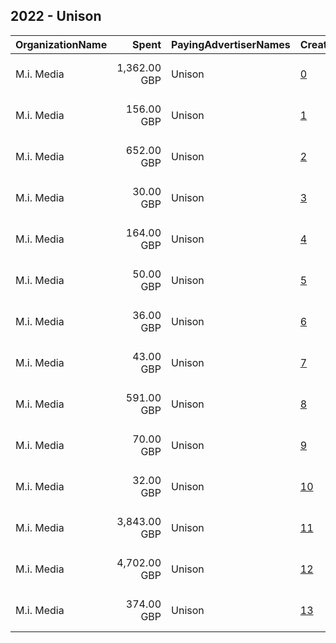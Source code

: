 ## 2022 - Unison 
|OrganizationName|Spent|PayingAdvertiserNames|CreativeUrls|Impressions|Genders|AgeBrackets|CountryCodes|BillingAddresses|CandidateBallotInformation|
|:---|---:|:---|:---|---:|:---|:---|:---|:---|:---|
|M.i. Media|1,362.00 GBP|Unison|[0](https://www.snap.com/political-ads/asset/5eab95a66cb449938d28cba48b721adf8e0dc8aa112bd4bdf439d5b21dfe3ece?mediaType=jpg)|257,664||18+|united kingdom|"78 Whitfield Street,Fitzrovia,W1T 4EZ,GB"||
|M.i. Media|156.00 GBP|Unison|[1](https://www.snap.com/political-ads/asset/826d77a546aa46cb3e4c07798737ea02f328c959468b34b5a36726c44163e445?mediaType=mp4)|16,865||18+|united kingdom|"78 Whitfield Street,Fitzrovia,W1T 4EZ,GB"||
|M.i. Media|652.00 GBP|Unison|[2](https://www.snap.com/political-ads/asset/32f4374cfbc8d4b19b3bef8d6b372a5566eb7b9b88b741a2963ada46acc7fb41?mediaType=mp4)|152,210||18-30|united kingdom|"78 Whitfield Street,Fitzrovia,W1T 4EZ,GB"||
|M.i. Media|30.00 GBP|Unison|[3](https://www.snap.com/political-ads/asset/f75ba50708e2aea7e30785927fa68761e85d65b8a6a58462ddf5ca92436a4d55?mediaType=mp4)|4,630||18-30|united kingdom|"78 Whitfield Street,Fitzrovia,W1T 4EZ,GB"||
|M.i. Media|164.00 GBP|Unison|[4](https://www.snap.com/political-ads/asset/a8875403a6a796e34f4c8bcf83e5ba43af8084daa92e6706b34e05d175e9c775?mediaType=mp4)|22,555||18+|united kingdom|"78 Whitfield Street,Fitzrovia,W1T 4EZ,GB"||
|M.i. Media|50.00 GBP|Unison|[5](https://www.snap.com/political-ads/asset/f75ba50708e2aea7e30785927fa68761e85d65b8a6a58462ddf5ca92436a4d55?mediaType=mp4)|7,518||18-30|united kingdom|"78 Whitfield Street,Fitzrovia,W1T 4EZ,GB"||
|M.i. Media|36.00 GBP|Unison|[6](https://www.snap.com/political-ads/asset/ea71f681628a322635a7b84bedf0f353cc5f0a66451351d341551b03c76ff796?mediaType=mp4)|8,166||18-30|united kingdom|"78 Whitfield Street,Fitzrovia,W1T 4EZ,GB"||
|M.i. Media|43.00 GBP|Unison|[7](https://www.snap.com/political-ads/asset/35d0028180ad43439537c41c24a73f881b9ca80e2d2d448d9318a40c946e7d2a?mediaType=mp4)|8,284||18-30|united kingdom|"78 Whitfield Street,Fitzrovia,W1T 4EZ,GB"||
|M.i. Media|591.00 GBP|Unison|[8](https://www.snap.com/political-ads/asset/32f4374cfbc8d4b19b3bef8d6b372a5566eb7b9b88b741a2963ada46acc7fb41?mediaType=mp4)|149,984||18-30|united kingdom|"78 Whitfield Street,Fitzrovia,W1T 4EZ,GB"||
|M.i. Media|70.00 GBP|Unison|[9](https://www.snap.com/political-ads/asset/35d0028180ad43439537c41c24a73f881b9ca80e2d2d448d9318a40c946e7d2a?mediaType=mp4)|18,089||18-30|united kingdom|"78 Whitfield Street,Fitzrovia,W1T 4EZ,GB"||
|M.i. Media|32.00 GBP|Unison|[10](https://www.snap.com/political-ads/asset/ea71f681628a322635a7b84bedf0f353cc5f0a66451351d341551b03c76ff796?mediaType=mp4)|8,619||18-30|united kingdom|"78 Whitfield Street,Fitzrovia,W1T 4EZ,GB"||
|M.i. Media|3,843.00 GBP|Unison|[11](https://www.snap.com/political-ads/asset/4429a2c09c19f96e15b6999bd2863713c60c0fbd2bbe67dc4ae51b15d223dab7?mediaType=jpg)|714,500||18+|united kingdom|"78 Whitfield Street,Fitzrovia,W1T 4EZ,GB"||
|M.i. Media|4,702.00 GBP|Unison|[12](https://www.snap.com/political-ads/asset/d76ba331a0a2787017812de4f8bf03513d0dcc98bac1a7f58abf97214be13a4a?mediaType=mp4)|650,639||18+|united kingdom|"78 Whitfield Street,Fitzrovia,W1T 4EZ,GB"||
|M.i. Media|374.00 GBP|Unison|[13](https://www.snap.com/political-ads/asset/623a49479f2b6a5b90dd2215365b0306fe3417e0dda1b26aea51f4ba9d7528fa?mediaType=mp4)|34,846||18+|united kingdom|"78 Whitfield Street,Fitzrovia,W1T 4EZ,GB"||
